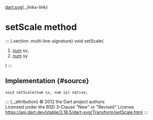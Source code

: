 [dart:svg](../../dart-svg/dart-svg-library){._links-link}

setScale method
===============

::: {.section .multi-line-signature}
void setScale(

1.  [num](../../dart-core/num-class) sx,
2.  [num](../../dart-core/num-class) sy

)
:::

Implementation {#source}
--------------

``` {.language-dart data-language="dart"}
void setScale(num sx, num sy) native;
```

::: {._attribution}
© 2012 the Dart project authors\
Licensed under the BSD 3-Clause \"New\" or \"Revised\" License.\
<https://api.dart.dev/stable/2.18.5/dart-svg/Transform/setScale.html>
:::
